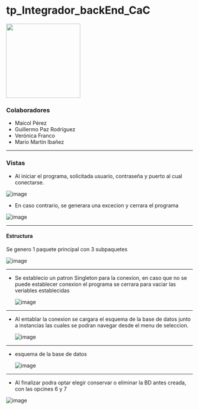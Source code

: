 # tp_Integrador_backEnd_CaC
<img src='https://github.com/Ched2370/tp_Integrador_backEnd_CaC/assets/127058951/a6f82b9a-6b23-46aa-9130-aedd21895203' style='width: 200px;'>

### Colaboradores

- Maicol Pérez
- Guillermo Paz Rodríguez
- Verónica Franco
- Mario Martin Ibañez

---

### Vistas

- Al iniciar el programa, solicitada usuario, contraseña y puerto al cual conectarse.

![image](https://github.com/Ched2370/tp_Integrador_backEnd_CaC/assets/127058951/41e45530-d40e-488a-8fae-301a4a542f6a)

- En caso contrario, se generara una excecion y cerrara el programa

![image](https://github.com/Ched2370/tp_Integrador_backEnd_CaC/assets/127058951/23f4333b-ca50-4d49-aca4-26b19dd89a68)

---

#### Estructura

Se genero 1 paquete principal con 3 subpaquetes

![image](https://github.com/Ched2370/tp_Integrador_backEnd_CaC/assets/127058951/fa19a6fe-fbbc-4ead-a4b6-98d0c0bd8c1a)


---

- Se establecio un patron Singleton para la conexion, en caso que no se puede establecer conexion el programa se cerrara para vaciar las veriables establecidas

  ![image](https://github.com/Ched2370/tp_Integrador_backEnd_CaC/assets/127058951/4df87856-a628-45ec-a4c0-0cbde8bce174)

---

- Al entablar la conexion se cargara el esquema de la base de datos junto a instancias las cuales se podran navegar desde el menu de seleccion.

  ![image](https://github.com/Ched2370/tp_Integrador_backEnd_CaC/assets/127058951/06eac8f4-c668-4dbc-bf39-76c1a5f0cad8)

---

- esquema de la base de datos

  ![image](https://github.com/Ched2370/tp_Integrador_backEnd_CaC/assets/127058951/e2063f0c-2b48-4281-a34b-cec8a61808bf)


---

- Al finalizar podra optar elegir conservar o eliminar la BD antes creada, con las opcines 6 y 7

![image](https://github.com/Ched2370/tp_Integrador_backEnd_CaC/assets/127058951/dd06c5ed-9d63-4686-b161-c3d764f4ebd6)

